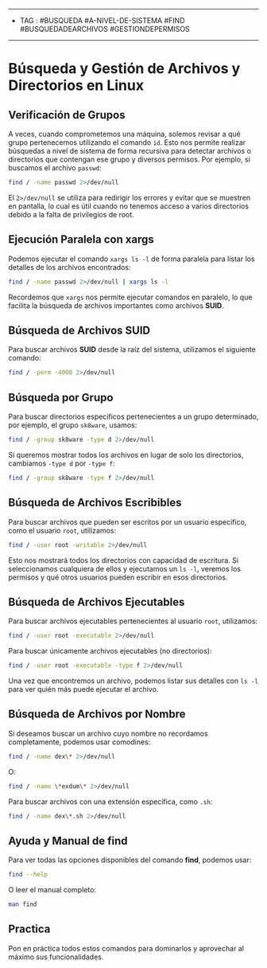 
----
-  TAG :  #BUSQUEDA #A-NIVEL-DE-SISTEMA #FIND #BUSQUEDADEARCHIVOS #GESTIONDEPERMISOS
----
# Búsqueda y Gestión de Archivos y Directorios en Linux

## Verificación de Grupos

A veces, cuando comprometemos una máquina, solemos revisar a qué grupo pertenecemos utilizando el comando `id`. Esto nos permite realizar búsquedas a nivel de sistema de forma recursiva para detectar archivos o directorios que contengan ese grupo y diversos permisos. Por ejemplo, si buscamos el archivo `passwd`:

```bash
find / -name passwd 2>/dev/null
```

El `2>/dev/null` se utiliza para redirigir los errores y evitar que se muestren en pantalla, lo cual es útil cuando no tenemos acceso a varios directorios debido a la falta de privilegios de root.

## Ejecución Paralela con xargs

Podemos ejecutar el comando `xargs ls -l` de forma paralela para listar los detalles de los archivos encontrados:

```bash
find / -name passwd 2>/dev/null | xargs ls -l
```

Recordemos que `xargs` nos permite ejecutar comandos en paralelo, lo que facilita la búsqueda de archivos importantes como archivos **SUID**.

## Búsqueda de Archivos SUID

Para buscar archivos **SUID** desde la raíz del sistema, utilizamos el siguiente comando:

```bash
find / -perm -4000 2>/dev/null
```

## Búsqueda por Grupo

Para buscar directorios específicos pertenecientes a un grupo determinado, por ejemplo, el grupo `sk8ware`, usamos:

```bash
find / -group sk8ware -type d 2>/dev/null
```

Si queremos mostrar todos los archivos en lugar de solo los directorios, cambiamos `-type d` por `-type f`:

```bash
find / -group sk8ware -type f 2>/dev/null
```

## Búsqueda de Archivos Escribibles

Para buscar archivos que pueden ser escritos por un usuario específico, como el usuario `root`, utilizamos:

```bash
find / -user root -writable 2>/dev/null
```

Esto nos mostrará todos los directorios con capacidad de escritura. Si seleccionamos cualquiera de ellos y ejecutamos un `ls -l`, veremos los permisos y qué otros usuarios pueden escribir en esos directorios.

## Búsqueda de Archivos Ejecutables

Para buscar archivos ejecutables pertenecientes al usuario `root`, utilizamos:

```bash
find / -user root -executable 2>/dev/null
```

Para buscar únicamente archivos ejecutables (no directorios):

```bash
find / -user root -executable -type f 2>/dev/null
```

Una vez que encontremos un archivo, podemos listar sus detalles con `ls -l` para ver quién más puede ejecutar el archivo.

## Búsqueda de Archivos por Nombre

Si deseamos buscar un archivo cuyo nombre no recordamos completamente, podemos usar comodines:

```bash
find / -name dex\* 2>/dev/null
```

O:

```bash
find / -name \*exdum\* 2>/dev/null
```

Para buscar archivos con una extensión específica, como `.sh`:

```bash
find / -name dex\*.sh 2>/dev/null
```

## Ayuda y Manual de find

Para ver todas las opciones disponibles del comando **find**, podemos usar:

```bash
find --help
```

O leer el manual completo:

```bash
man find
```

## Practica

Pon en práctica todos estos comandos para dominarlos y aprovechar al máximo sus funcionalidades.

